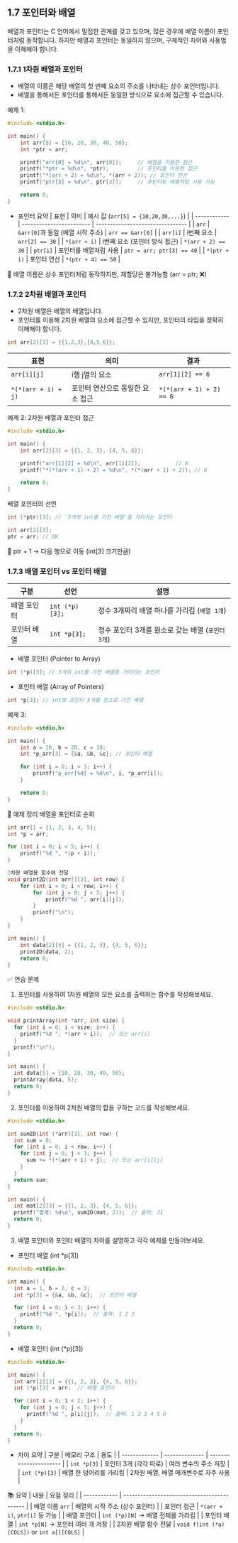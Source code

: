 ## 1.7 포인터와 배열

배열과 포인터는 C 언어에서 밀접한 관계를 갖고 있으며, 많은 경우에 배열 이름이 포인터처럼 동작합니다. 하지만 배열과 포인터는 동일하지 않으며, 구체적인 차이와 사용법을 이해해야 합니다.

### 1.7.1 1차원 배열과 포인터  
* 배열의 이름은 해당 배열의 첫 번째 요소의 주소를 나타내는 상수 포인터입니다.
* 배열을 통해서든 포인터를 통해서든 동일한 방식으로 요소에 접근할 수 있습니다.

예제 1:
```c
#include <stdio.h>

int main() {
    int arr[5] = {10, 20, 30, 40, 50};
    int *ptr = arr;

    printf("arr[0] = %d\n", arr[0]);     // 배열을 이용한 접근
    printf("*ptr = %d\n", *ptr);         // 포인터를 이용한 접근
    printf("*(arr + 2) = %d\n", *(arr + 2)); // 포인터 연산
    printf("ptr[3] = %d\n", ptr[3]);     // 포인터도 배열처럼 사용 가능

    return 0;
}
```
* 포인터 요약
| 표현           | 의미                       | 예시 값 (`arr[5] = {10,20,30,...}`) |
| ------------ | ------------------------ | -------------------------------- |
| `arr`        | `&arr[0]`과 동일 (배열 시작 주소) | `arr == &arr[0]`                 |
| `arr[i]`     | i번째 요소                   | `arr[2] == 30`                   |
| `*(arr + i)` | i번째 요소 (포인터 방식 접근)       | `*(arr + 2) == 30`               |
| `ptr[i]`     | 포인터를 배열처럼 사용             | `ptr = arr; ptr[3] == 40`        |
| `*(ptr + i)` | 포인터 연산                   | `*(ptr + 4) == 50`               |

📌 배열 이름은 상수 포인터처럼 동작하지만, 재할당은 불가능함 (arr = ptr; ❌)

### 1.7.2 2차원 배열과 포인터  
* 2차원 배열은 배열의 배열입니다.
* 포인터를 이용해 2차원 배열의 요소에 접근할 수 있지만, 포인터의 타입을 정확히 이해해야 합니다.
```c
int arr[2][3] = {{1,2,3},{4,5,6}};
```

| 표현                  | 의미                 | 결과                       |
| ------------------- | ------------------ | ------------------------ |
| `arr[i][j]`         | i행 j열의 요소          | `arr[1][2] == 6`         |
| `*(*(arr + i) + j)` | 포인터 연산으로 동일한 요소 접근 | `*(*(arr + 1) + 2) == 6` |

예제 2: 2차원 배열과 포인터 접근
```c
#include <stdio.h>

int main() {
    int arr[2][3] = {{1, 2, 3}, {4, 5, 6}};

    printf("arr[1][2] = %d\n", arr[1][2]);           // 6
    printf("*(*(arr + 1) + 2) = %d\n", *(*(arr + 1) + 2)); // 6

    return 0;
}
```

배열 포인터의 선언
```c
int (*ptr)[3]; // '3개의 int를 가진 배열'을 가리키는 포인터
```
```c
int arr[2][3];
ptr = arr; // OK
```
📌 ptr + 1 → 다음 행으로 이동 (int[3] 크기만큼)

### 1.7.3 배열 포인터 vs 포인터 배열
| 구분     | 선언             | 설명                              |
| ------ | -------------- | ------------------------------- |
| 배열 포인터 | `int (*p)[3];` | 정수 3개짜리 배열 하나를 가리킴 (`배열 1개`)    |
| 포인터 배열 | `int *p[3];`   | 정수 포인터 3개를 원소로 갖는 배열 (`포인터 3개`) |

* 배열 포인터 (Pointer to Array)
```c
int (*p)[3]; // 3개의 int를 가진 배열을 가리키는 포인터
```
* 포인터 배열 (Array of Pointers)
```c
int *p[3]; // int형 포인터 3개를 원소로 가진 배열
```
예제 3:
```c
#include <stdio.h>

int main() {
    int a = 10, b = 20, c = 30;
    int *p_arr[3] = {&a, &b, &c}; // 포인터 배열

    for (int i = 0; i < 3; i++) {
        printf("p_arr[%d] = %d\n", i, *p_arr[i]);
    }

    return 0;
}
```
📌 예제 정리
배열을 포인터로 순회
```c
int arr[] = {1, 2, 3, 4, 5};
int *p = arr;

for (int i = 0; i < 5; i++) {
    printf("%d ", *(p + i));
}

2차원 배열을 함수에 전달
void print2D(int arr[][3], int row) {
    for (int i = 0; i < row; i++) {
        for (int j = 0; j < 3; j++) {
            printf("%d ", arr[i][j]);
        }
        printf("\n");
    }
}

int main() {
    int data[2][3] = {{1, 2, 3}, {4, 5, 6}};
    print2D(data, 2);
    return 0;
}
```

✅ 연습 문제

1. 포인터를 사용하여 1차원 배열의 모든 요소를 출력하는 함수를 작성해보세요.
```c
#include <stdio.h>

void printArray(int *arr, int size) {
  for (int i = 0; i < size; i++) {
    printf("%d ", *(arr + i));  // 또는 arr[i]
  }
  printf("\n");
}

int main() {
  int data[5] = {10, 20, 30, 40, 50};
  printArray(data, 5);
  return 0;
}
```
2. 포인터를 이용하여 2차원 배열의 합을 구하는 코드를 작성해보세요.
```c
#include <stdio.h>

int sum2D(int (*arr)[3], int row) {
  int sum = 0;
  for (int i = 0; i < row; i++) {
    for (int j = 0; j < 3; j++) {
      sum += *(*(arr + i) + j);  // 또는 arr[i][j]
    }
  }
  return sum;
}

int main() {
  int mat[2][3] = {{1, 2, 3}, {4, 5, 6}};
  printf("합계: %d\n", sum2D(mat, 2));  // 출력: 21
  return 0;
}
```
3. 배열 포인터와 포인터 배열의 차이를 설명하고 각각 예제를 만들어보세요.
* 포인터 배열 (int *p[3])
```c
#include <stdio.h>

int main() {
  int a = 1, b = 2, c = 3;
  int *p[3] = {&a, &b, &c};  // 포인터 배열

  for (int i = 0; i < 3; i++) {
    printf("%d ", *p[i]);  // 출력: 1 2 3
  }
  return 0;
}
```
* 배열 포인터 (int (*p)[3])
```c
#include <stdio.h>

int main() {
  int arr[2][3] = {{1, 2, 3}, {4, 5, 6}};
  int (*p)[3] = arr;  // 배열 포인터

  for (int i = 0; i < 2; i++) {
    for (int j = 0; j < 3; j++) {
      printf("%d ", p[i][j]);  // 출력: 1 2 3 4 5 6
    }
  }
  return 0;
}
```
* 차이 요약
| 구분            | 메모리 구조         | 용도                     |
| ------------- | -------------- | ---------------------- |
| `int *p[3]`   | 포인터 3개 (각각 따로) | 여러 변수의 주소 저장           |
| `int (*p)[3]` | 배열 한 덩어리를 가리킴  | 2차원 배열, 배열 매개변수로 자주 사용 |

📚 요약
| 내용           | 요점 정리                                       |
| ------------ | ------------------------------------------- |
| 배열 이름 `arr`  | 배열의 시작 주소 (상수 포인터)                          |
| 포인터 접근       | `*(arr + i)`, `ptr[i]` 등 가능                 |
| 배열 포인터       | `int (*p)[N]` → 배열 전체를 가리킴                  |
| 포인터 배열       | `int *p[N]` → 포인터 여러 개 저장                   |
| 2차원 배열 함수 전달 | `void f(int (*a)[COLS])` or `int a[][COLS]` |

